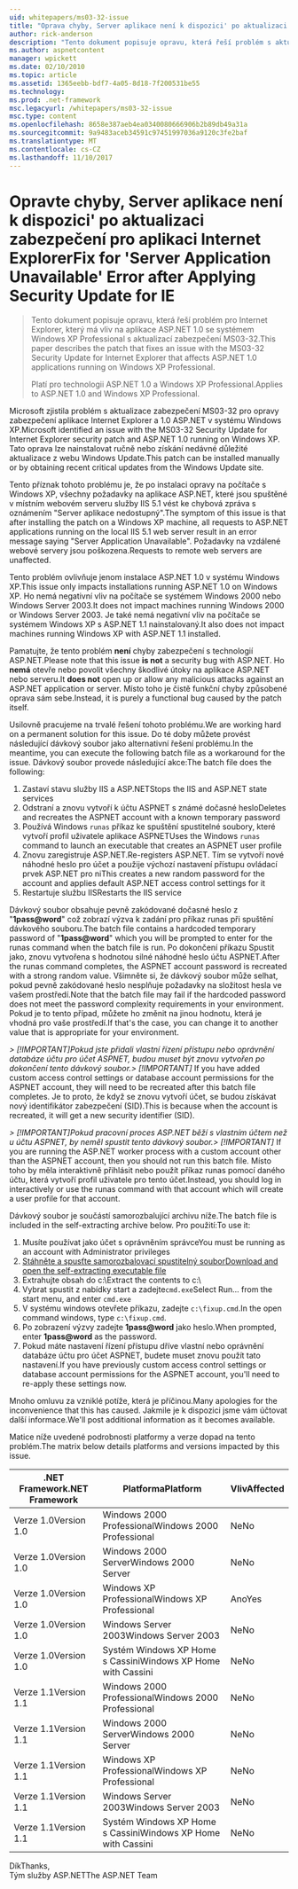```yaml
---
uid: whitepapers/ms03-32-issue
title: "Oprava chyby, Server aplikace není k dispozici' po aktualizaci zabezpečení pro aplikaci Internet Explorer | Microsoft Docs"
author: rick-anderson
description: "Tento dokument popisuje opravu, která řeší problém s aktualizací zabezpečení MS03-32 pro Internet Explorer, který má vliv na aplikace ASP.NET 1.0 spuštěné na Wi..."
ms.author: aspnetcontent
manager: wpickett
ms.date: 02/10/2010
ms.topic: article
ms.assetid: 1365eebb-bdf7-4a05-8d18-7f200531be55
ms.technology: 
ms.prod: .net-framework
msc.legacyurl: /whitepapers/ms03-32-issue
msc.type: content
ms.openlocfilehash: 8658e387aeb4ea0340080666906b2b89db49a31a
ms.sourcegitcommit: 9a9483aceb34591c97451997036a9120c3fe2baf
ms.translationtype: MT
ms.contentlocale: cs-CZ
ms.lasthandoff: 11/10/2017
---
```

<a name="fix-for-server-application-unavailable-error-after-applying-security-update-for-ie"></a><span data-ttu-id="59ab1-103">Opravte chyby, Server aplikace není k dispozici' po aktualizaci zabezpečení pro aplikaci Internet Explorer</span><span class="sxs-lookup"><span data-stu-id="59ab1-103">Fix for 'Server Application Unavailable' Error after Applying Security Update for IE</span></span>
====================
> <span data-ttu-id="59ab1-104">Tento dokument popisuje opravu, která řeší problém pro Internet Explorer, který má vliv na aplikace ASP.NET 1.0 se systémem Windows XP Professional s aktualizací zabezpečení MS03-32.</span><span class="sxs-lookup"><span data-stu-id="59ab1-104">This paper describes the patch that fixes an issue with the MS03-32 Security Update for Internet Explorer that affects ASP.NET 1.0 applications running on Windows XP Professional.</span></span>
> 
> <span data-ttu-id="59ab1-105">Platí pro technologii ASP.NET 1.0 a Windows XP Professional.</span><span class="sxs-lookup"><span data-stu-id="59ab1-105">Applies to ASP.NET 1.0 and Windows XP Professional.</span></span>


<span data-ttu-id="59ab1-106">Microsoft zjistila problém s aktualizace zabezpečení MS03-32 pro opravy zabezpečení aplikace Internet Explorer a 1.0 ASP.NET v systému Windows XP.</span><span class="sxs-lookup"><span data-stu-id="59ab1-106">Microsoft identified an issue with the MS03-32 Security Update for Internet Explorer security patch and ASP.NET 1.0 running on Windows XP.</span></span> <span data-ttu-id="59ab1-107">Tato oprava lze nainstalovat ručně nebo získání nedávné důležité aktualizace z webu Windows Update.</span><span class="sxs-lookup"><span data-stu-id="59ab1-107">This patch can be installed manually or by obtaining recent critical updates from the Windows Update site.</span></span>

<span data-ttu-id="59ab1-108">Tento příznak tohoto problému je, že po instalaci opravy na počítače s Windows XP, všechny požadavky na aplikace ASP.NET, které jsou spuštěné v místním webovém serveru služby IIS 5.1 vést ke chybová zpráva s oznámením "Server aplikace nedostupný".</span><span class="sxs-lookup"><span data-stu-id="59ab1-108">The symptom of this issue is that after installing the patch on a Windows XP machine, all requests to ASP.NET applications running on the local IIS 5.1 web server result in an error message saying "Server Application Unavailable".</span></span> <span data-ttu-id="59ab1-109">Požadavky na vzdálené webové servery jsou poškozena.</span><span class="sxs-lookup"><span data-stu-id="59ab1-109">Requests to remote web servers are unaffected.</span></span>

<span data-ttu-id="59ab1-110">Tento problém ovlivňuje jenom instalace ASP.NET 1.0 v systému Windows XP.</span><span class="sxs-lookup"><span data-stu-id="59ab1-110">This issue only impacts installations running ASP.NET 1.0 on Windows XP.</span></span> <span data-ttu-id="59ab1-111">Ho nemá negativní vliv na počítače se systémem Windows 2000 nebo Windows Server 2003.</span><span class="sxs-lookup"><span data-stu-id="59ab1-111">It does not impact machines running Windows 2000 or Windows Server 2003.</span></span> <span data-ttu-id="59ab1-112">Je také nemá negativní vliv na počítače se systémem Windows XP s ASP.NET 1.1 nainstalovaný.</span><span class="sxs-lookup"><span data-stu-id="59ab1-112">It also does not impact machines running Windows XP with ASP.NET 1.1 installed.</span></span>

<span data-ttu-id="59ab1-113">Pamatujte, že tento problém **není** chyby zabezpečení s technologií ASP.NET.</span><span class="sxs-lookup"><span data-stu-id="59ab1-113">Please note that this issue **is not** a security bug with ASP.NET.</span></span> <span data-ttu-id="59ab1-114">Ho **nemá** otevře nebo povolit všechny škodlivé útoky na aplikace ASP.NET nebo serveru.</span><span class="sxs-lookup"><span data-stu-id="59ab1-114">It **does not** open up or allow any malicious attacks against an ASP.NET application or server.</span></span> <span data-ttu-id="59ab1-115">Místo toho je čistě funkční chyby způsobené oprava sám sebe.</span><span class="sxs-lookup"><span data-stu-id="59ab1-115">Instead, it is purely a functional bug caused by the patch itself.</span></span>

<span data-ttu-id="59ab1-116">Usilovně pracujeme na trvalé řešení tohoto problému.</span><span class="sxs-lookup"><span data-stu-id="59ab1-116">We are working hard on a permanent solution for this issue.</span></span> <span data-ttu-id="59ab1-117">Do té doby můžete provést následující dávkový soubor jako alternativní řešení problému.</span><span class="sxs-lookup"><span data-stu-id="59ab1-117">In the meantime, you can execute the following batch file as a workaround for the issue.</span></span> <span data-ttu-id="59ab1-118">Dávkový soubor provede následující akce:</span><span class="sxs-lookup"><span data-stu-id="59ab1-118">The batch file does the following:</span></span>

1. <span data-ttu-id="59ab1-119">Zastaví stavu služby IIS a ASP.NET</span><span class="sxs-lookup"><span data-stu-id="59ab1-119">Stops the IIS and ASP.NET state services</span></span>
2. <span data-ttu-id="59ab1-120">Odstraní a znovu vytvoří k účtu ASPNET s známé dočasné heslo</span><span class="sxs-lookup"><span data-stu-id="59ab1-120">Deletes and recreates the ASPNET account with a known temporary password</span></span>
3. <span data-ttu-id="59ab1-121">Používá Windows `runas` příkaz ke spuštění spustitelné soubory, které vytvoří profil uživatele aplikace ASPNET</span><span class="sxs-lookup"><span data-stu-id="59ab1-121">Uses the Windows `runas` command to launch an executable that creates an ASPNET user profile</span></span>
4. <span data-ttu-id="59ab1-122">Znovu zaregistruje ASP.NET.</span><span class="sxs-lookup"><span data-stu-id="59ab1-122">Re-registers ASP.NET.</span></span> <span data-ttu-id="59ab1-123">Tím se vytvoří nové náhodné heslo pro účet a použije výchozí nastavení přístupu ovládací prvek ASP.NET pro ni</span><span class="sxs-lookup"><span data-stu-id="59ab1-123">This creates a new random password for the account and applies default ASP.NET access control settings for it</span></span>
5. <span data-ttu-id="59ab1-124">Restartuje službu IIS</span><span class="sxs-lookup"><span data-stu-id="59ab1-124">Restarts the IIS service</span></span>

<span data-ttu-id="59ab1-125">Dávkový soubor obsahuje pevně zakódované dočasné heslo z "**1pass@word**" což zobrazí výzva k zadání pro příkaz runas při spuštění dávkového souboru.</span><span class="sxs-lookup"><span data-stu-id="59ab1-125">The batch file contains a hardcoded temporary password of "**1pass@word**" which you will be prompted to enter for the runas command when the batch file is run.</span></span> <span data-ttu-id="59ab1-126">Po dokončení příkazu Spustit jako, znovu vytvořena s hodnotou silné náhodné heslo účtu ASPNET.</span><span class="sxs-lookup"><span data-stu-id="59ab1-126">After the runas command completes, the ASPNET account password is recreated with a strong random value.</span></span> <span data-ttu-id="59ab1-127">Všimněte si, že dávkový soubor může selhat, pokud pevně zakódované heslo nesplňuje požadavky na složitost hesla ve vašem prostředí.</span><span class="sxs-lookup"><span data-stu-id="59ab1-127">Note that the batch file may fail if the hardcoded password does not meet the password complexity requirements in your environment.</span></span> <span data-ttu-id="59ab1-128">Pokud je to tento případ, můžete ho změnit na jinou hodnotu, která je vhodná pro vaše prostředí.</span><span class="sxs-lookup"><span data-stu-id="59ab1-128">If that's the case, you can change it to another value that is appropriate for your environment.</span></span>

<span data-ttu-id="59ab1-129">*> [!IMPORTANT]*Pokud jste přidali vlastní řízení přístupu nebo oprávnění databáze účtu pro účet ASPNET, budou muset být znovu vytvořen po dokončení tento dávkový soubor.</span><span class="sxs-lookup"><span data-stu-id="59ab1-129">*> [!IMPORTANT]* If you have added custom access control settings or database account permissions for the ASPNET account, they will need to be recreated after this batch file completes.</span></span> <span data-ttu-id="59ab1-130">Je to proto, že když se znovu vytvoří účet, se budou získávat nový identifikátor zabezpečení (SID).</span><span class="sxs-lookup"><span data-stu-id="59ab1-130">This is because when the account is recreated, it will get a new security identifier (SID).</span></span>

<span data-ttu-id="59ab1-131">*> [!IMPORTANT]*Pokud pracovní proces ASP.NET běží s vlastním účtem než u účtu ASPNET, by neměl spustit tento dávkový soubor.</span><span class="sxs-lookup"><span data-stu-id="59ab1-131">*> [!IMPORTANT]* If you are running the ASP.NET worker process with a custom account other than the ASPNET account, then you should not run this batch file.</span></span> <span data-ttu-id="59ab1-132">Místo toho by měla interaktivně přihlásit nebo použít příkaz runas pomocí daného účtu, která vytvoří profil uživatele pro tento účet.</span><span class="sxs-lookup"><span data-stu-id="59ab1-132">Instead, you should log in interactively or use the runas command with that account which will create a user profile for that account.</span></span>

<span data-ttu-id="59ab1-133">Dávkový soubor je součástí samorozbalující archivu níže.</span><span class="sxs-lookup"><span data-stu-id="59ab1-133">The batch file is included in the self-extracting archive below.</span></span> <span data-ttu-id="59ab1-134">Pro použití:</span><span class="sxs-lookup"><span data-stu-id="59ab1-134">To use it:</span></span>

1. <span data-ttu-id="59ab1-135">Musíte používat jako účet s oprávněním správce</span><span class="sxs-lookup"><span data-stu-id="59ab1-135">You must be running as an account with Administrator privileges</span></span>
2. [<span data-ttu-id="59ab1-136">Stáhněte a spusťte samorozbalovací spustitelný soubor</span><span class="sxs-lookup"><span data-stu-id="59ab1-136">Download and open the self-extracting executable file</span></span>](ms03-32-issue/_static/fixup1.exe)
3. <span data-ttu-id="59ab1-137">Extrahujte obsah do c:\\</span><span class="sxs-lookup"><span data-stu-id="59ab1-137">Extract the contents to c:\\</span></span>
4. <span data-ttu-id="59ab1-138">Vybrat spustit z nabídky start a zadejte`cmd.exe`</span><span class="sxs-lookup"><span data-stu-id="59ab1-138">Select Run... from the start menu, and enter `cmd.exe`</span></span>
5. <span data-ttu-id="59ab1-139">V systému windows otevřete příkazu, zadejte `c:\fixup.cmd`.</span><span class="sxs-lookup"><span data-stu-id="59ab1-139">In the open command windows, type `c:\fixup.cmd`.</span></span>
6. <span data-ttu-id="59ab1-140">Po zobrazení výzvy zadejte  **1pass@word**  jako heslo.</span><span class="sxs-lookup"><span data-stu-id="59ab1-140">When prompted, enter **1pass@word** as the password.</span></span>
7. <span data-ttu-id="59ab1-141">Pokud máte nastavení řízení přístupu dříve vlastní nebo oprávnění databáze účtu pro účet ASPNET, budete muset znovu použít tato nastavení.</span><span class="sxs-lookup"><span data-stu-id="59ab1-141">If you have previously custom access control settings or database account permissions for the ASPNET account, you'll need to re-apply these settings now.</span></span>

<span data-ttu-id="59ab1-142">Mnoho omluvu za vzniklé potíže, která je příčinou.</span><span class="sxs-lookup"><span data-stu-id="59ab1-142">Many apologies for the inconvenience that this has caused.</span></span> <span data-ttu-id="59ab1-143">Jakmile je k dispozici jsme vám účtovat další informace.</span><span class="sxs-lookup"><span data-stu-id="59ab1-143">We'll post additional information as it becomes available.</span></span>

<span data-ttu-id="59ab1-144">Matice níže uvedené podrobnosti platformy a verze dopad na tento problém.</span><span class="sxs-lookup"><span data-stu-id="59ab1-144">The matrix below details platforms and versions impacted by this issue.</span></span>

| <span data-ttu-id="59ab1-145">.NET Framework</span><span class="sxs-lookup"><span data-stu-id="59ab1-145">.NET Framework</span></span> | <span data-ttu-id="59ab1-146">Platforma</span><span class="sxs-lookup"><span data-stu-id="59ab1-146">Platform</span></span> | <span data-ttu-id="59ab1-147">Vliv</span><span class="sxs-lookup"><span data-stu-id="59ab1-147">Affected</span></span> |
| --- | --- | --- |
| <span data-ttu-id="59ab1-148">Verze 1.0</span><span class="sxs-lookup"><span data-stu-id="59ab1-148">Version 1.0</span></span> | <span data-ttu-id="59ab1-149">Windows 2000 Professional</span><span class="sxs-lookup"><span data-stu-id="59ab1-149">Windows 2000 Professional</span></span> | <span data-ttu-id="59ab1-150">Ne</span><span class="sxs-lookup"><span data-stu-id="59ab1-150">No</span></span> |
| <span data-ttu-id="59ab1-151">Verze 1.0</span><span class="sxs-lookup"><span data-stu-id="59ab1-151">Version 1.0</span></span> | <span data-ttu-id="59ab1-152">Windows 2000 Server</span><span class="sxs-lookup"><span data-stu-id="59ab1-152">Windows 2000 Server</span></span> | <span data-ttu-id="59ab1-153">Ne</span><span class="sxs-lookup"><span data-stu-id="59ab1-153">No</span></span> |
| <span data-ttu-id="59ab1-154">Verze 1.0</span><span class="sxs-lookup"><span data-stu-id="59ab1-154">Version 1.0</span></span> | <span data-ttu-id="59ab1-155">Windows XP Professional</span><span class="sxs-lookup"><span data-stu-id="59ab1-155">Windows XP Professional</span></span> | <span data-ttu-id="59ab1-156">Ano</span><span class="sxs-lookup"><span data-stu-id="59ab1-156">Yes</span></span> |
| <span data-ttu-id="59ab1-157">Verze 1.0</span><span class="sxs-lookup"><span data-stu-id="59ab1-157">Version 1.0</span></span> | <span data-ttu-id="59ab1-158">Windows Server 2003</span><span class="sxs-lookup"><span data-stu-id="59ab1-158">Windows Server 2003</span></span> | <span data-ttu-id="59ab1-159">Ne</span><span class="sxs-lookup"><span data-stu-id="59ab1-159">No</span></span> |
| <span data-ttu-id="59ab1-160">Verze 1.0</span><span class="sxs-lookup"><span data-stu-id="59ab1-160">Version 1.0</span></span> | <span data-ttu-id="59ab1-161">Systém Windows XP Home s Cassini</span><span class="sxs-lookup"><span data-stu-id="59ab1-161">Windows XP Home with Cassini</span></span> | <span data-ttu-id="59ab1-162">Ne</span><span class="sxs-lookup"><span data-stu-id="59ab1-162">No</span></span> |
| <span data-ttu-id="59ab1-163">Verze 1.1</span><span class="sxs-lookup"><span data-stu-id="59ab1-163">Version 1.1</span></span> | <span data-ttu-id="59ab1-164">Windows 2000 Professional</span><span class="sxs-lookup"><span data-stu-id="59ab1-164">Windows 2000 Professional</span></span> | <span data-ttu-id="59ab1-165">Ne</span><span class="sxs-lookup"><span data-stu-id="59ab1-165">No</span></span> |
| <span data-ttu-id="59ab1-166">Verze 1.1</span><span class="sxs-lookup"><span data-stu-id="59ab1-166">Version 1.1</span></span> | <span data-ttu-id="59ab1-167">Windows 2000 Server</span><span class="sxs-lookup"><span data-stu-id="59ab1-167">Windows 2000 Server</span></span> | <span data-ttu-id="59ab1-168">Ne</span><span class="sxs-lookup"><span data-stu-id="59ab1-168">No</span></span> |
| <span data-ttu-id="59ab1-169">Verze 1.1</span><span class="sxs-lookup"><span data-stu-id="59ab1-169">Version 1.1</span></span> | <span data-ttu-id="59ab1-170">Windows XP Professional</span><span class="sxs-lookup"><span data-stu-id="59ab1-170">Windows XP Professional</span></span> | <span data-ttu-id="59ab1-171">Ne</span><span class="sxs-lookup"><span data-stu-id="59ab1-171">No</span></span> |
| <span data-ttu-id="59ab1-172">Verze 1.1</span><span class="sxs-lookup"><span data-stu-id="59ab1-172">Version 1.1</span></span> | <span data-ttu-id="59ab1-173">Windows Server 2003</span><span class="sxs-lookup"><span data-stu-id="59ab1-173">Windows Server 2003</span></span> | <span data-ttu-id="59ab1-174">Ne</span><span class="sxs-lookup"><span data-stu-id="59ab1-174">No</span></span> |
| <span data-ttu-id="59ab1-175">Verze 1.1</span><span class="sxs-lookup"><span data-stu-id="59ab1-175">Version 1.1</span></span> | <span data-ttu-id="59ab1-176">Systém Windows XP Home s Cassini</span><span class="sxs-lookup"><span data-stu-id="59ab1-176">Windows XP Home with Cassini</span></span> | <span data-ttu-id="59ab1-177">Ne</span><span class="sxs-lookup"><span data-stu-id="59ab1-177">No</span></span> |

<span data-ttu-id="59ab1-178">Dík</span><span class="sxs-lookup"><span data-stu-id="59ab1-178">Thanks,</span></span>   
 <span data-ttu-id="59ab1-179">Tým služby ASP.NET</span><span class="sxs-lookup"><span data-stu-id="59ab1-179">The ASP.NET Team</span></span>
